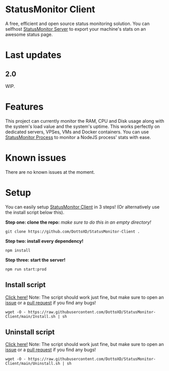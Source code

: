 # StatusMonitor Client

A free, efficient and open source status monitoring solution.
You can selfhost [StatusMonitor Server](https://github.com/DottoXD/StatusMonitor-Server) to export your machine's stats on an awesome status page.

# Last updates

## 2.0

WIP.

# Features

This project can currently monitor the RAM, CPU and Disk usage along with the system's load value and the system's uptime.
This works perfectly on dedicated servers, VPSes, VMs and Docker containers.
You can use [StatusMonitor Process](https://github.com/DottoXD/StatusMonitor-Process) to monitor a NodeJS process' stats with ease.

# Known issues

There are no known issues at the moment.

# Setup

You can easily setup [StatusMonitor Client](https://github.com/DottoXD/StatusMonitor-Client) in 3 steps! (Or alternatively use the install script below this).

**Step one: clone the repo:**
_make sure to do this in an empty directory!_

```
git clone https://github.com/DottoXD/StatusMonitor-Client .
```

**Step two: install every dependency!**

```
npm install
```

**Step three: start the server!**

```
npm run start:prod
```

## Install script

[Click here!](https://github.com/DottoXD/StatusMonitor-Client/blob/main/Install.sh)
Note: The script should work just fine, but make sure to open an [issue](https://github.com/DottoXD/StatusMonitor-Client/issues) or a [pull request](https://github.com/DottoXD/StatusMonitor-Client/pulls) if you find any bugs!

```
wget -O - https://raw.githubusercontent.com/DottoXD/StatusMonitor-Client/main/Install.sh | sh
```

## Uninstall script

[Click here!](https://github.com/DottoXD/StatusMonitor-Client/blob/main/Uninstall.sh)
Note: The script should work just fine, but make sure to open an [issue](https://github.com/DottoXD/StatusMonitor-Client/issues) or a [pull request](https://github.com/DottoXD/StatusMonitor-Client/pulls) if you find any bugs!

```
wget -O - https://raw.githubusercontent.com/DottoXD/StatusMonitor-Client/main/Uninstall.sh | sh
```
